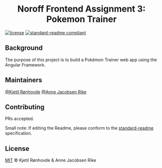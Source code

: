 <div align="center">
    <h1>Noroff Frontend Assignment 3: Pokemon Trainer</h1>
</div>

[![license](https://img.shields.io/badge/License-MIT-green.svg)](LICENSE)
[![standard-readme compliant](https://img.shields.io/badge/readme%20style-standard-brightgreen.svg?style=flat-square)](https://github.com/RichardLitt/standard-readme)

## Background
The purpose of this project is to build a Pokémon Trainer web app using the Angular Framework.

## Maintainers

[@Kjetil Rønhovde](https://github.com/Kjetil2)
[@Anne Jacobsen Rike](https://github.com/Annerik) 

## Contributing

PRs accepted.

Small note: If editing the Readme, please conform to the [standard-readme](https://github.com/RichardLitt/standard-readme) specification.

## License

[MIT](../LICENSE) © Kjetil Rønhovde & Anne Jacobsen Rike
